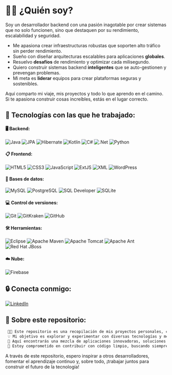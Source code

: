 # 👋🏻 ¿Quién soy?

Soy un desarrollador backend con una pasión inagotable por crear sistemas que no solo funcionen, sino que destaquen por su rendimiento, escalabilidad y seguridad.

- Me apasiona crear infraestructuras robustas que soporten alto tráfico sin perder rendimiento.
- Sueño con diseñar arquitecturas escalables para aplicaciones **globales**.
- Resuelvo **desafíos** de rendimiento y optimizar cada milisegundo.
- Quiero construir sistemas backend **inteligentes** que se auto-gestionen y prevengan problemas.
- Mi meta es **liderar** equipos para crear plataformas seguras y sostenibles.

Aquí comparto mi viaje, mis proyectos y todo lo que aprendo en el camino. Si te apasiona construir cosas increíbles, estás en el lugar correcto.

## 🔧 Tecnologías con las que he trabajado:

#### 🖥️ Backend:
![Java](https://img.shields.io/badge/java-%23ED8B00.svg?style=for-the-badge&logo=openjdk&logoColor=white) ![JPA](https://img.shields.io/badge/JPA-%23B7C2FF.svg?style=for-the-badge&logo=java&logoColor=white) ![Hibernate](https://img.shields.io/badge/Hibernate-%23A7B9B7.svg?style=for-the-badge&logo=hibernate&logoColor=white) ![Kotlin](https://img.shields.io/badge/Kotlin-%230095D5.svg?style=for-the-badge&logo=kotlin&logoColor=white) ![C#](https://img.shields.io/badge/C%23-%23239120.svg?style=for-the-badge&logo=csharp&logoColor=white) ![.Net](https://img.shields.io/badge/.NET-5C2D91?style=for-the-badge&logo=.net&logoColor=white) ![Python](https://img.shields.io/badge/python-3670A0?style=for-the-badge&logo=python&logoColor=ffdd54)
#### 📋 Frontend:
![HTML5](https://img.shields.io/badge/HTML5-%23E34F26.svg?style=for-the-badge&logo=html5&logoColor=white) ![CSS3](https://img.shields.io/badge/CSS3-%231572B6.svg?style=for-the-badge&logo=css3&logoColor=white) ![JavaScript](https://img.shields.io/badge/JavaScript-%23323330.svg?style=for-the-badge&logo=javascript&logoColor=%23F7DF1E) ![ExtJS](https://img.shields.io/badge/ExtJS-%23DD1C30.svg?style=for-the-badge&logo=extjs&logoColor=white) ![XML](https://img.shields.io/badge/XML-%231E4E69.svg?style=for-the-badge&logo=xml&logoColor=white) ![WordPress](https://img.shields.io/badge/WordPress-%23117AC9.svg?style=for-the-badge&logo=WordPress&logoColor=white)
#### 📁 Bases de datos:
![MySQL](https://img.shields.io/badge/MySQL-%234479A1.svg?style=for-the-badge&logo=mysql&logoColor=white) ![PostgreSQL](https://img.shields.io/badge/PostgreSQL-%23316192.svg?style=for-the-badge&logo=postgresql&logoColor=white) ![SQL Developer](https://img.shields.io/badge/SQL_Developer-%2300B5E2.svg?style=for-the-badge&logo=oracle&logoColor=white) ![SQLite](https://img.shields.io/badge/sqlite-%2307405e.svg?style=for-the-badge&logo=sqlite&logoColor=white)
#### 💻 Control de versiones:
![Git](https://img.shields.io/badge/Git-%23F05032.svg?style=for-the-badge&logo=git&logoColor=white) ![GitKraken](https://img.shields.io/badge/GitKraken-%2332D0B9.svg?style=for-the-badge&logo=gitkraken&logoColor=white) ![GitHub](https://img.shields.io/badge/github-%23121011.svg?style=for-the-badge&logo=github&logoColor=white)
#### 🛠️ Herramientas:
![Eclipse](https://img.shields.io/badge/Eclipse-FE7A16.svg?style=for-the-badge&logo=Eclipse&logoColor=white) ![Apache Maven](https://img.shields.io/badge/Apache%20Maven-C71A36?style=for-the-badge&logo=Apache%20Maven&logoColor=white) ![Apache Tomcat](https://img.shields.io/badge/apache%20tomcat-%23F8DC75.svg?style=for-the-badge&logo=apache-tomcat&logoColor=black) ![Apache Ant](https://img.shields.io/badge/Apache%20Ant-A81C7D?style=for-the-badge&logo=Apache%20Ant&logoColor=white) ![Red Hat JBoss](https://img.shields.io/badge/Red%20Hat%20JBoss-EE0000?style=for-the-badge&logo=redhat&logoColor=white)
#### ☁️ Nube:
![Firebase](https://img.shields.io/badge/firebase-a08021?style=for-the-badge&logo=firebase&logoColor=ffcd34)

## 🔒 Conecta conmigo:
[![LinkedIn](https://img.shields.io/badge/LinkedIn-%230077B5.svg?style=for-the-badge&logo=linkedin&logoColor=white)](https://www.linkedin.com/in/sergiuacatrinei/)

## 📖 Sobre este repositorio:
```bash
 🤲🏻 Este repositorio es una recopilación de mis proyectos personales, contribuciones y colaboraciones. 
 💡 Mi objetivo es explorar y experimentar con diversas tecnologías y mejorar mis habilidades. 
 📃 Aquí encontrarás una mezcla de aplicaciones innovadoras, soluciones a problemas complejos y desarrollos proprios.
 🚪 Estoy comprometido en contribuir con código limpio, buscando siempre maneras de optimizar el rendimiento y la escalabilidad.
```
 A través de este repositorio, espero inspirar a otros desarrolladores, fomentar el aprendizaje continuo  y, sobre todo, ¡trabajar juntos para construir el futuro de la tecnología!
